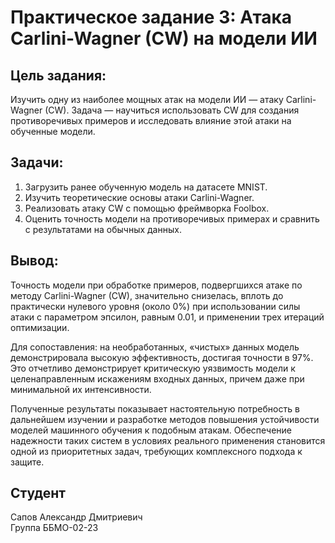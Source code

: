 # Практическое задание 3: Атака Carlini-Wagner (CW) на модели ИИ


## Цель задания:

Изучить одну из наиболее мощных атак на модели ИИ — атаку Carlini-Wagner (CW). Задача —
научиться использовать CW для создания противоречивых примеров и исследовать влияние этой
атаки на обученные модели.

## Задачи:

1. Загрузить ранее обученную модель на датасете MNIST.
2. Изучить теоретические основы атаки Carlini-Wagner.
3. Реализовать атаку CW с помощью фреймворка Foolbox.
4. Оценить точность модели на противоречивых примерах и сравнить с результатами на обычных данных.

## Вывод:

Точность модели при обработке примеров, подвергшихся атаке по методу Carlini-Wagner (CW), значительно снизелась, вплоть до практически нулевого уровня (около 0%) при использовании силы атаки с параметром эпсилон, равным 0.01, и применении трех итераций оптимизации.

Для сопоставления: на необработанных, «чистых» данных модель демонстрировала высокую эффективность, достигая точности в 97%. Это отчетливо демонстрирует критическую уязвимость модели к целенаправленным искажениям входных данных, причем даже при минимальной их интенсивности.

Полученные результаты показывает настоятельную потребность в дальнейшем изучении и разработке методов повышения устойчивости моделей машинного обучения к подобным атакам. Обеспечение надежности таких систем в условиях реального применения становится одной из приоритетных задач, требующих комплексного подхода к защите.

## Студент

Сапов Александр Дмитриевич\
Группа ББМО-02-23
